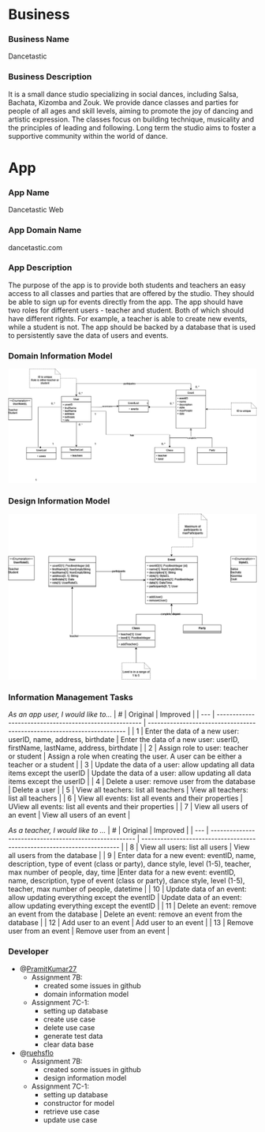 # Business
### Business Name
Dancetastic

### Business Description
It is a small dance studio specializing in social dances, including Salsa, Bachata, Kizomba and Zouk. We provide dance classes and parties for people of all ages and skill levels, aiming to promote the joy of dancing and artistic expression. The classes focus on building technique, musicality and the principles of leading and following. Long term the studio aims to foster a supportive community within the world of dance. 

# App
### App Name
Dancetastic Web

### App Domain Name
dancetastic.com

### App Description
The purpose of the app is to provide both students and teachers an easy access to all classes and parties that are offered by the studio. They should be able to sign up for events directly from the app. The app should have two roles for different users - teacher and student. Both of which should have different rights. For example, a teacher is able to create new events, while a student is not. The app should be backed by a database that is used to persistently save the data of users and events. 

### Domain Information Model

![Domain information model](uml/domain_information_model.png?raw=true)

### Design Information Model

![Design Information model](uml/design_information_model.png?raw=true)


### Information Management Tasks

_As an app user, I would like to..._
| # | Original | Improved |
| --- | ------------------------------------------------------ | ----------------------------------------------------------------------- |
| 1 | Enter the data of a new user: userID, name, address, birthdate | Enter the data of a new user: userID, firstName, lastName, address, birthdate |
| 2 | Assign role to user: teacher or student | Assign a role when creating the user. A user can be either a teacher or a student  |
| 3 | Update the data of a user: allow updating all data items except the userID |  Update the data of a user: allow updating all data items except the userID |
| 4 | Delete a user: remove user from the database | Delete a user |
| 5 | View all teachers: list all teachers | View all teachers: list all teachers |
| 6 | View all events: list all events and their properties | UView all events: list all events and their properties |
| 7 | View all users of an event | View all users of an event |

_As a teacher, I would like to ..._
| # | Original | Improved |
| --- | ------------------------------------------------------ | ----------------------------------------------------------------------- |
| 8 | View all users: list all users |  View all users from the database |
| 9 | Enter data for a new event: eventID, name, description, type of event (class or party), dance style, level (1-5), teacher, max number of people, day, time |Enter data for a new event: eventID, name, description, type of event (class or party), dance style, level (1-5), teacher, max number of people, datetime |
| 10 | Update data of an event: allow updating everything except the eventID | Update data of an event: allow updating everything except the eventID |
| 11 | Delete an event: remove an event from the database | Delete an event: remove an event from the database |
| 12 | Add user to an event | Add user to an event |
| 13 | Remove user from an event | Remove user from an event |


### Developer 
- @[PramitKumar27](https://github.com/PramitKumar27)
    - Assignment 7B:
        - created some issues in github
        - domain information model
    - Assignment 7C-1:
        - setting up database
        - create use case
        - delete use case
        - generate test data
        - clear data base
- @[ruehsflo](https://github.com/ruehsflo)
    - Assignment 7B:
        - created some issues in github
        - design information model
    - Assignment 7C-1:
        - setting up database
        - constructor for model
        - retrieve use case
        - update use case